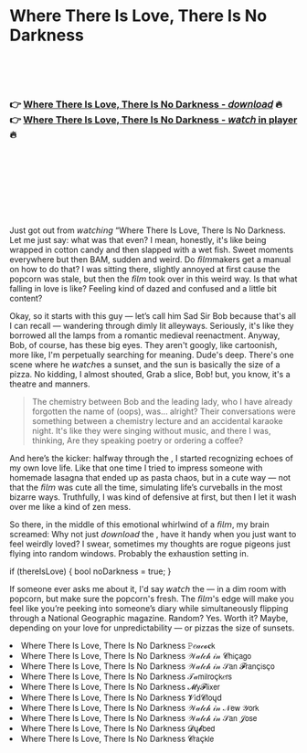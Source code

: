 <h1>Where There Is Love, There Is No Darkness</h1>

<br><br><br>

<h3>👉 <a href="https://Shawns-fitscoormovan1986.github.io/sfxrhfmbmg/">Where There Is Love, There Is No Darkness - 𝘥𝘰𝘸𝘯𝘭𝘰𝘢𝘥</a> 🔥<br>
👉 <a href="https://Shawns-fitscoormovan1986.github.io/sfxrhfmbmg/">Where There Is Love, There Is No Darkness - 𝘸𝘢𝘵𝘤𝘩 in player</a> 🔥
</h3>



<br><br><br><br><br><br><br>


Just got out from 𝘸𝘢𝘵𝘤𝘩𝘪𝘯𝘨 “Where There Is Love, There Is No Darkness. Let me just say: what was that even? I mean, honestly, it's like being wrapped in cotton candy and then slapped with a wet fish. Sweet moments everywhere but then BAM, sudden and weird. Do 𝘧𝘪𝘭𝘮makers get a manual on how to do that? I was sitting there, slightly annoyed at first cause the popcorn was stale, but then the 𝘧𝘪𝘭𝘮 took over in this weird way. Is that what falling in love is like? Feeling kind of dazed and confused and a little bit content?

Okay, so it starts with this guy — let’s call him Sad Sir Bob because that's all I can recall — wandering through dimly lit alleyways. Seriously, it's like they borrowed all the lamps from a romantic medieval reenactment. Anyway, Bob, of course, has these big eyes. They aren't googly, like cartoonish, more like, I'm perpetually searching for meaning. Dude's deep. There's one scene where he 𝘸𝘢𝘵𝘤𝘩es a sunset, and the sun is basically the size of a pizza. No kidding, I almost shouted, Grab a slice, Bob! but, you know, it's a theatre and manners.

> The chemistry between Bob and the leading lady, who I have already forgotten the name of (oops), was... alright? Their conversations were something between a chemistry lecture and an accidental karaoke night. It's like they were singing without music, and there I was, thinking, Are they speaking poetry or ordering a coffee?

And here’s the kicker: halfway through the  , I started recognizing echoes of my own love life. Like that one time I tried to impress someone with homemade lasagna that ended up as pasta chaos, but in a cute way — not that the 𝘧𝘪𝘭𝘮 was cute all the time, simulating life’s curveballs in the most bizarre ways. Truthfully, I was kind of defensive at first, but then I let it wash over me like a kind of zen mess.

So there, in the middle of this emotional whirlwind of a 𝘧𝘪𝘭𝘮, my brain screamed: Why not just 𝘥𝘰𝘸𝘯𝘭𝘰𝘢𝘥 the  , have it handy when you just want to feel weirdly loved? I swear, sometimes my thoughts are rogue pigeons just flying into random windows. Probably the exhaustion setting in.

if (thereIsLove) {
    bool noDarkness = true;
}

If someone ever asks me about it, I'd say 𝘸𝘢𝘵𝘤𝘩 the   — in a dim room with popcorn, but make sure the popcorn's fresh. The 𝘧𝘪𝘭𝘮's edge will make you feel like you’re peeking into someone’s diary while simultaneously flipping through a National Geographic magazine. Random? Yes. Worth it? Maybe, depending on your love for unpredictability — or pizzas the size of sunsets.

<li>Where There Is Love, There Is No Darkness 𝙿𝑒𝒶𝒸𝓸𝐜𝗄</li>
<li>Where There Is Love, There Is No Darkness 𝒲𝒶𝓉𝒸𝒽 𝒾𝓃 𝓒𝗁𝗂ç𝖺𝗀𝗈</li>
<li>Where There Is Love, There Is No Darkness 𝒲𝒶𝓉𝒸𝒽 𝒾𝓃 𝒮𝖺𝗇 𝓕𝗋𝖺𝗇ç𝗂𝗌ç𝗈</li>
<li>Where There Is Love, There Is No Darkness 𝒯𝒶𝗆𝗂𝗅𝗋𝗈ç𝗄𝑒𝗋𝗌</li>
<li>Where There Is Love, There Is No Darkness 𝓜𝗒𝓕𝗅𝗂𝗑𝖾𝗋</li>
<li>Where There Is Love, There Is No Darkness 𝓥𝗂ԁ𝓒𝗅𝗈ųԁ</li>
<li>Where There Is Love, There Is No Darkness 𝒲𝒶𝓉𝒸𝒽 𝒾𝓃 𝒩𝖾𝗐 𝒴𝗈𝗋𝗄</li>
<li>Where There Is Love, There Is No Darkness 𝒲𝒶𝓉𝒸𝒽 𝒾𝓃 𝒮𝖺𝗇 𝒥𝗈𝗌𝖾</li>
<li>Where There Is Love, There Is No Darkness 𝓓ų𝓫𝖻𝖾𝖽</li>
<li>Where There Is Love, There Is No Darkness 𝓒𝗋𝖺ç𝗄𝗅𝖾</li>
